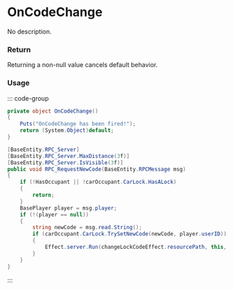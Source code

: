 # OnCodeChange
<Badge type="info" text="Vehicle"/><Badge type="danger" text="Carbon Compatible"/><Badge type="warning" text="Oxide Compatible"/>
No description.
### Return
Returning a non-null value cancels default behavior.

### Usage
::: code-group
```csharp [Example]
private object OnCodeChange()
{
	Puts("OnCodeChange has been fired!");
	return (System.Object)default;
}
```
```csharp [Source — Assembly-CSharp @ ModularCarGarage]
[BaseEntity.RPC_Server]
[BaseEntity.RPC_Server.MaxDistance(3f)]
[BaseEntity.RPC_Server.IsVisible(3f)]
public void RPC_RequestNewCode(BaseEntity.RPCMessage msg)
{
	if (!HasOccupant || !carOccupant.CarLock.HasALock)
	{
		return;
	}
	BasePlayer player = msg.player;
	if (!(player == null))
	{
		string newCode = msg.read.String();
		if (carOccupant.CarLock.TrySetNewCode(newCode, player.userID))
		{
			Effect.server.Run(changeLockCodeEffect.resourcePath, this, 0u, UnityEngine.Vector3.zero, UnityEngine.Vector3.zero);
		}
	}
}

```
:::
